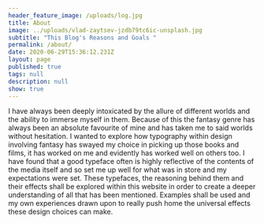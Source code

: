 ```yaml
---
header_feature_image: /uploads/log.jpg
title: About
image: ../uploads/vlad-zaytsev-jzdb79tc6ic-unsplash.jpg
subtitle: "This Blog's Reasons and Goals "
permalink: /about/
date: 2020-06-29T15:36:12.231Z
layout: page
published: true
tags: null
description: null
show: true
---
```

I have always been deeply intoxicated by the allure of different worlds and the ability to immerse myself in them. Because of this the fantasy genre has always been an absolute favourite of mine and has taken me to said worlds without hesitation. I wanted to explore how typography within design involving fantasy has swayed my choice in picking up those books and films, it has worked on me and evidently has worked well on others too. I have found that a good typeface often is highly reflective of the contents of the media itself and so set me up well for what was in store and my expectations were set. These typefaces, the reasoning behind them and their effects shall be explored within this website in order to create a deeper understanding of all that has been mentioned. Examples shall be used and my own experiences drawn upon to really push home the universal effects these design choices can make.
